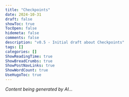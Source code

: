 ```yaml
---
title: "Checkpoints"
date: 2024-10-31
draft: false
showToc: true
TocOpen: false
hidemeta: false
comments: false
description: "v0.5 - Initial draft about Checkpoints"
tags: []
categories: []
ShowReadingTime: true
ShowBreadCrumbs: true
ShowPostNavLinks: true
ShowWordCount: true
UseHugoToc: true
---
```

*Content being generated by AI...*


